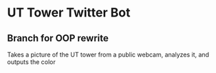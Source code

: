 # UT Tower Twitter Bot
## Branch for OOP rewrite

Takes a picture of the UT tower from a public webcam, analyzes it, and outputs the color
